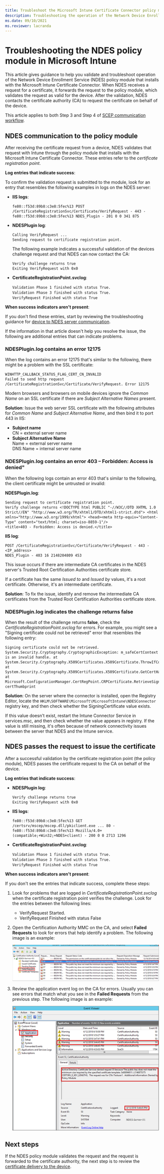 ```yaml
---
title: Troubleshoot the Microsoft Intune Certificate Connector policy module
description: Troubleshooting the operation of the Network Device Enrollment Service (NDES) policy module when the module processes a certificate request when you use SCEP certificate profiles to deploy certificates with Intune.
ms.date: 09/10/2021
ms.reviewer: lacranda
---
```

# Troubleshooting the NDES policy module in Microsoft Intune

This article gives guidance to help you validate and troubleshoot operation of the Network Device Enrollment Service (NDES) policy module that installs with the Microsoft Intune Certificate Connector. When NDES receives a request for a certificate, it forwards the request to the policy module, which validates the request as valid for the device. After the validation, NDES contacts the certificate authority (CA) to request the certificate on behalf of the device.

This article applies to both Step 3 and Step 4 of [SCEP communication workflow](troubleshoot-scep-certificate-profiles.md).

## NDES communication to the policy module

After receiving the certificate request from a device, NDES validates that request with Intune through the policy module that installs with the Microsoft Intune Certificate Connector. These entries refer to the *certificate registration point*.

**Log entries that indicate success**:

To confirm the validation request is submitted to the module, look for an entry that resembles the following examples in logs on the NDES server:

- **IIS logs**:

  ```
  fe80::f53d:89b8:c3e8:5fec%13 POST /CertificateRegistrationSvc/Certificate/VerifyRequest - 443 - 
  fe80::f53d:89b8:c3e8:5fec%13 NDES_Plugin - 201 0 0 341 875
  ```

- **NDESPlugin log**:

  ```
  Calling VerifyRequest ...  
  Sending request to certificate registration point.
  ```

  The following example indicates a successful validation of the devices challenge request and that NDES can now contact the CA:

  ```
  Verify challenge returns true
  Exiting VerifyRequest with 0x0
  ```

- **CertificateRegistrationPoint.svclog**:

  `Validation Phase 1 finished with status True.`  
  `Validation Phase 3 finished with status True.`  
  `VerifyRequest Finished with status True`

**When success indicators aren't present**:

If you don't find these entries, start by reviewing the troubleshooting guidance for [device to NDES server communication](troubleshoot-scep-certificate-device-to-ndes.md).

If the information in that article doesn't help you resolve the issue, the following are additional entries that can indicate problems.

### NDESPlugin.log contains an error 12175

When the log contains an error 12175 that's similar to the following, there might be a problem with the SSL certificate:

```
WINHTTP_CALLBACK_STATUS_FLAG_CERT_CN_INVALID
Failed to send http request /CertificateRegistrationSvc/Certificate/VerifyRequest. Error 12175
```

Modern browsers and browsers on mobile devices ignore the *Common Name* on an SSL certificate if there are *Subject Alternative Names* present.

**Solution**:  Issue the web server SSL certificate with the following attributes for *Common Name* and *Subject Alternative Name*, and then bind it to port 443 in IIS:

  - **Subject name**  
    CN = external server name
  - **Subject Alternative Name**  
     Name = external server name  
     DNS Name = internal server name

### NDESPlugin.log contains an error 403 – Forbidden: Access is denied"

When the following logs contain an error 403 that's similar to the following, the client certificate might be untrusted or invalid:

**NDESPlugin.log**:

```
Sending request to certificate registration point.
Verify challenge returns <!DOCTYPE html PUBLIC "-//W3C//DTD XHTML 1.0 Strict//EN" "http://www.w3.org/TR/xhtml1/DTD/xhtml1-strict.dtd"> <html xmlns="http://www.w3.org/1999/xhtml"> <head><meta http-equiv="Content-Type" content="text/html; charset=iso-8859-1"/>
<title>403 - Forbidden: Access is denied.</title>
```

**IIS log**:

```
POST /CertificateRegistrationSvc/Certificate/VerifyRequest - 443 -<IP_address>
NDES_Plugin - 403 16 2148204809 453  
```

This issue occurs if there are intermediate CA certificates in the NDES server's Trusted Root Certification Authorities certificate store.

If a certificate has the same *Issued to* and *Issued by* values, it's a root certificate. Otherwise, it's an intermediate certificate.

**Solution**: To fix the issue, identify and remove the intermediate CA certificates from the Trusted Root Certification Authorities certificate store.

### NDESPlugin.log indicates the challenge returns false

When the result of the challenge returns **false**, check the *CertificateRegistrationPoint.svclog* for errors. For example, you might see a "Signing certificate could not be retrieved" error that resembles the following entry:

```
Signing certificate could not be retrieved. System.Security.Cryptography.CryptographicException: m_safeCertContext is an invalid handle. at System.Security.Cryptography.X509Certificates.X509Certificate.ThrowIfContextInvalid() at System.Security.Cryptography.X509Certificates.X509Certificate.GetCertHashString() at Microsoft.ConfigurationManager.CertRegPoint.CRPCertificate.RetrieveSigningCert(String certThumbprint
```

**Solution**: On the server where the connector is installed, open the Registry Editor, locate the `HKLM\SOFTWARE\Microsoft\MicrosoftIntune\NDESConnector` registry key, and then check whether the SigningCertificate value exists.

If this value doesn't exist, restart the Intune Connector Service in services.msc, and then check whether the value appears in registry. If the value is still missing, it's often because of network connectivity issues between the server that NDES and the Intune service.

## NDES passes the request to issue the certificate

After a successful validation by the certificate registration point (the policy module), NDES passes the certificate request to the CA on behalf of the device.

**Log entries that indicate success**:

- **NDESPlugin log**:

  ```
  Verify challenge returns true
  Exiting VerifyRequest with 0x0
  ```

- **IIS logs**:

  ```
  fe80::f53d:89b8:c3e8:5fec%13 GET /certsrv/mscep/mscep.dll/pkiclient.exe ... 80 - 
  fe80::f53d:89b8:c3e8:5fec%13 Mozilla/4.0+(compatible;+Win32;+NDES+client) - 200 0 0 2713 1296
  ```

- **CertificateRegistrationPoint.svclog**:

  `Validation Phase 1 finished with status True.`  
  `Validation Phase 3 finished with status True.`  
  `VerifyRequest Finished with status True`

**When success indicators aren't present**:

If you don't see the entries that indicate success, complete these steps:

1. Look for problems that are logged in *CertificateRegistrationPoint.svclog* when the certificate registration point verifies the challenge. Look for the entries between the following lines:

   - VerifyRequest Started.
   - VerifyRequest Finished with status False

1. Open the Certification Authority MMC on the CA, and select **Failed Requests** to look for errors that help identify a problem. The following image is an example:

   ![Example of a failed request](./media/troubleshoot-scep-certificate-ndes-policy-module/failed-requests.png)

1. Review the application event log on the CA for errors. Usually you can see errors that match what you see in the **Failed Requests** from the previous step. The following image is an example:

   ![Review the application log](./media/troubleshoot-scep-certificate-ndes-policy-module/application-log-errors.png)

## Next steps

If the NDES policy module validates the request and the request is forwarded to the certificate authority, the next step is to review the [certificate delivery to the device](troubleshoot-scep-certificate-delivery.md).
